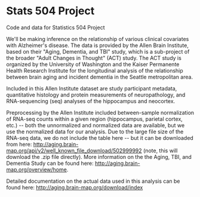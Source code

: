 # Stats 504 Project
Code and data for Statistics 504 Project

We'll be making inference on the relationship of various clinical covariates with Alzheimer's disease.  The data is provided by the Allen Brain Institute, based on their "Aging, Dementia, and TBI" study, which is a sub-project of the broader "Adult Changes in Thought" (ACT) study.  The ACT study is organized by the University of Washington and the Kaiser Permanente Health Research Institute for the longitudinal analysis of the relationship between brain aging and incident dementia in the Seattle metropolitan area.

Included in this Allen Institute dataset are study participant metadata, quantitative histology and protein measurements of neuropathology, and RNA-sequencing (seq) analyses of the hippocampus and neocortex.

Preprocessing by the Allen Institute included between-sample normalization of RNA-seq counts within a given region (hippocampus, parietal cortex, etc.) -- both the unnormalized and normalized data are available, but we use the normalized data for our analysis.  Due to the large file size of the RNA-seq data, we do not include the table here -- but it can be downloaded from here: http://aging.brain-map.org/api/v2/well_known_file_download/502999992 (note, this will download the .zip file directly).  More information on the the Aging, TBI, and Dementia Study can be found here: http://aging.brain-map.org/overview/home.

Detailed documentation on the actual data used in this analysis can be found here: http://aging.brain-map.org/download/index
